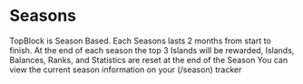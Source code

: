 # Seasons

TopBlock is Season Based. Each Seasons lasts 2 months from start to finish. 
At the end of each season the top 3 Islands will be rewarded, Islands, Balances, Ranks, and Statistics are reset at the end of the Season
You can view the current season information on your (/season) tracker
